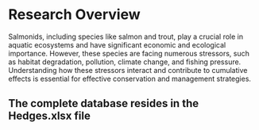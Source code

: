 # Research Overview

Salmonids, including species like salmon and trout, play a crucial role in aquatic ecosystems and have significant economic and ecological importance. However, these species are facing numerous stressors, such as habitat degradation, pollution, climate change, and fishing pressure. Understanding how these stressors interact and contribute to cumulative effects is essential for effective conservation and management strategies.

## The complete database resides in the Hedges.xlsx file


